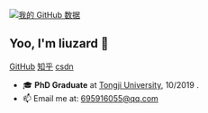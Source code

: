 [![我的 GitHub 数据](https://github-readme-stats.vercel.app/api?username=liuzard)]()

## Yoo, I'm liuzard 👋

[GitHub](https://github.com/liuzard)
[知乎](https://www.zhihu.com/people/liuzard)
[csdn](https://blog.csdn.net/u012995500?spm=1000.2115.3001.5343)

- 🎓 **PhD Graduate** at [Tongji University](https://www.tongji.edu.cn/), 10/2019 .
- 📫 Email me at: [695916055@qq.com](mailto:695916055@qq.com)


